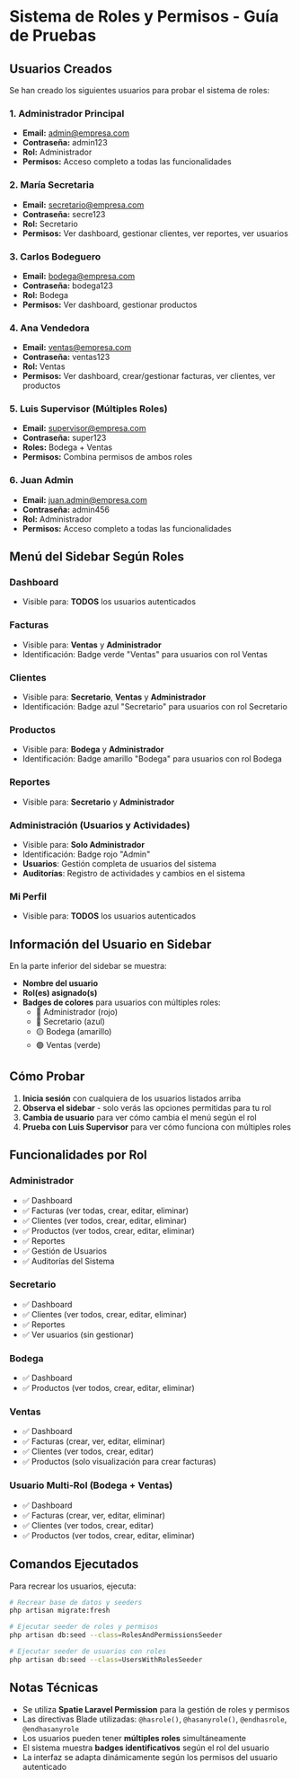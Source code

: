# Sistema de Roles y Permisos - Guía de Pruebas

## Usuarios Creados

Se han creado los siguientes usuarios para probar el sistema de roles:

### 1. **Administrador Principal**
- **Email:** admin@empresa.com
- **Contraseña:** admin123
- **Rol:** Administrador
- **Permisos:** Acceso completo a todas las funcionalidades

### 2. **María Secretaria**
- **Email:** secretario@empresa.com  
- **Contraseña:** secre123
- **Rol:** Secretario
- **Permisos:** Ver dashboard, gestionar clientes, ver reportes, ver usuarios

### 3. **Carlos Bodeguero**
- **Email:** bodega@empresa.com
- **Contraseña:** bodega123
- **Rol:** Bodega
- **Permisos:** Ver dashboard, gestionar productos

### 4. **Ana Vendedora**
- **Email:** ventas@empresa.com
- **Contraseña:** ventas123
- **Rol:** Ventas
- **Permisos:** Ver dashboard, crear/gestionar facturas, ver clientes, ver productos

### 5. **Luis Supervisor** (Múltiples Roles)
- **Email:** supervisor@empresa.com
- **Contraseña:** super123
- **Roles:** Bodega + Ventas
- **Permisos:** Combina permisos de ambos roles

### 6. **Juan Admin**
- **Email:** juan.admin@empresa.com
- **Contraseña:** admin456
- **Rol:** Administrador
- **Permisos:** Acceso completo a todas las funcionalidades

## Menú del Sidebar Según Roles

### **Dashboard**
- Visible para: **TODOS** los usuarios autenticados

### **Facturas**
- Visible para: **Ventas** y **Administrador**
- Identificación: Badge verde "Ventas" para usuarios con rol Ventas

### **Clientes**
- Visible para: **Secretario**, **Ventas** y **Administrador**  
- Identificación: Badge azul "Secretario" para usuarios con rol Secretario

### **Productos**
- Visible para: **Bodega** y **Administrador**
- Identificación: Badge amarillo "Bodega" para usuarios con rol Bodega

### **Reportes**
- Visible para: **Secretario** y **Administrador**

### **Administración** (Usuarios y Actividades)
- Visible para: **Solo Administrador**
- Identificación: Badge rojo "Admin"
- **Usuarios**: Gestión completa de usuarios del sistema
- **Auditorías**: Registro de actividades y cambios en el sistema

### **Mi Perfil**
- Visible para: **TODOS** los usuarios autenticados

## Información del Usuario en Sidebar

En la parte inferior del sidebar se muestra:
- **Nombre del usuario**
- **Rol(es) asignado(s)**
- **Badges de colores** para usuarios con múltiples roles:
  - 🔴 Administrador (rojo)
  - 🔵 Secretario (azul)  
  - 🟡 Bodega (amarillo)
  - 🟢 Ventas (verde)

## Cómo Probar

1. **Inicia sesión** con cualquiera de los usuarios listados arriba
2. **Observa el sidebar** - solo verás las opciones permitidas para tu rol
3. **Cambia de usuario** para ver cómo cambia el menú según el rol
4. **Prueba con Luis Supervisor** para ver cómo funciona con múltiples roles

## Funcionalidades por Rol

### **Administrador**
- ✅ Dashboard
- ✅ Facturas (ver todas, crear, editar, eliminar)
- ✅ Clientes (ver todos, crear, editar, eliminar)
- ✅ Productos (ver todos, crear, editar, eliminar)
- ✅ Reportes
- ✅ Gestión de Usuarios
- ✅ Auditorías del Sistema

### **Secretario**
- ✅ Dashboard
- ✅ Clientes (ver todos, crear, editar, eliminar)
- ✅ Reportes
- ✅ Ver usuarios (sin gestionar)

### **Bodega**
- ✅ Dashboard
- ✅ Productos (ver todos, crear, editar, eliminar)

### **Ventas**
- ✅ Dashboard
- ✅ Facturas (crear, ver, editar, eliminar)
- ✅ Clientes (ver todos, crear, editar)
- ✅ Productos (solo visualización para crear facturas)

### **Usuario Multi-Rol (Bodega + Ventas)**
- ✅ Dashboard
- ✅ Facturas (crear, ver, editar, eliminar)
- ✅ Clientes (ver todos, crear, editar)
- ✅ Productos (ver todos, crear, editar, eliminar)

## Comandos Ejecutados

Para recrear los usuarios, ejecuta:

```bash
# Recrear base de datos y seeders
php artisan migrate:fresh

# Ejecutar seeder de roles y permisos
php artisan db:seed --class=RolesAndPermissionsSeeder

# Ejecutar seeder de usuarios con roles
php artisan db:seed --class=UsersWithRolesSeeder
```

## Notas Técnicas

- Se utiliza **Spatie Laravel Permission** para la gestión de roles y permisos
- Las directivas Blade utilizadas: `@hasrole()`, `@hasanyrole()`, `@endhasrole`, `@endhasanyrole`
- Los usuarios pueden tener **múltiples roles** simultáneamente
- El sistema muestra **badges identificativos** según el rol del usuario
- La interfaz se adapta dinámicamente según los permisos del usuario autenticado
